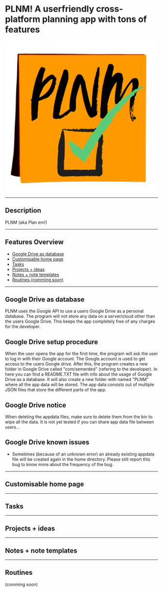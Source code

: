 <h1>PLNM! A userfriendly cross-platform planning app with tons of features</h1>
<img src="/assets/images/logo.png">
<hr>
<h2>Description</h2>
PLNM (aka Plan em!)
<hr>
<h2>Features Overview</h2>
<ul>
  <li><a href="#li1">Google Drive as database</a></li>
  <li><a href="#li2">Customisable home page</a></li>
  <li><a href="#li3">Tasks</a></li>
  <li><a href="#li4">Projects + ideas</a></li>
  <li><a href="#li5">Notes + note templates</a></li>
  <li><a href="#li6">Routines (comming soon)</a></li>
</ul>
<hr>
<h2 id="li1">Google Drive as database</h2>
PLNM uses the Google API to use a users Google Drive as a personal database. The program will not store any data on a server/cloud other than the users Google Drive. This keeps the app completely free of any charges for the developer.
<h2>Google Drive setup procedure</h2>
When the user opens the app for the first time, the program will ask the user to log in with their Google account. The Google account is used to get access to the users Google drive. After this, the program creates a new folder in Google Drive called "com/semerded" (refering to the developer). In here you can find a README.TXT file with info about the usage of Google Drive as a database. It will also create a new folder with named "PLNM" where all the app data will be stored. The app data consists out of multiple JSON files that store the different parts of the app.
<h2>Google Drive notice</h2>
When deleting the appdata files, make sure to delete them from the bin to wipe all the data.
It is not yet tested if you can share app data file between users...

<h2>Google Drive known issues</h2>
<ul>
  <li>Sometimes (because of an unknown error) an already existing appdata file will be created again in the home directory. Please still report this bug to know more about the frequency of the bug.</li>
</ul>

<hr>
<h2 id="li2">Customisable home page</h2>

<hr>
<h2 id="li3">Tasks</h2>
<hr>
<h2 id="li4">Projects + ideas</h2>
<hr>
<h2 id="li5">Notes + note templates</h2>
<hr>
<h2 id="li6">Routines</h2>
(comming soon)
